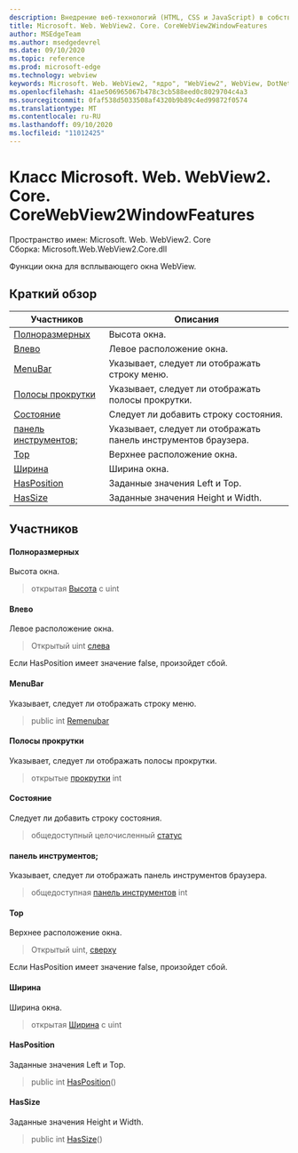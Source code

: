 ```yaml
---
description: Внедрение веб-технологий (HTML, CSS и JavaScript) в собственные приложения с помощью элемента управления Microsoft Edge WebView2
title: Microsoft. Web. WebView2. Core. CoreWebView2WindowFeatures
author: MSEdgeTeam
ms.author: msedgedevrel
ms.date: 09/10/2020
ms.topic: reference
ms.prod: microsoft-edge
ms.technology: webview
keywords: Microsoft. Web. WebView2, "ядро", "WebView2", WebView, DotNet, WPF, WinForms, App, EDGE, CoreWebView2, CoreWebView2Controller, браузерный элемент управления, EDGE HTML, Microsoft. Web. WebView2
ms.openlocfilehash: 41ae506965067b478c3cb588eed0c8029704c4a3
ms.sourcegitcommit: 0faf538d5033508af4320b9b89c4ed99872f0574
ms.translationtype: MT
ms.contentlocale: ru-RU
ms.lasthandoff: 09/10/2020
ms.locfileid: "11012425"
---
```

# Класс Microsoft. Web. WebView2. Core. CoreWebView2WindowFeatures 

Пространство имен: Microsoft. Web. WebView2. Core \
Сборка: Microsoft.Web.WebView2.Core.dll

Функции окна для всплывающего окна WebView.

## Краткий обзор

 Участников                        | Описания
--------------------------------|---------------------------------------------
[Полноразмерных](#height) | Высота окна.
[Влево](#left) | Левое расположение окна.
[MenuBar](#menubar) | Указывает, следует ли отображать строку меню.
[Полосы прокрутки](#scrollbars) | Указывает, следует ли отображать полосы прокрутки.
[Состояние](#status) | Следует ли добавить строку состояния.
[панель инструментов;](#toolbar) | Указывает, следует ли отображать панель инструментов браузера.
[Top](#top) | Верхнее расположение окна.
[Ширина](#width) | Ширина окна.
[HasPosition](#hasposition) | Заданные значения Left и Top.
[HasSize](#hassize) | Заданные значения Height и Width.

## Участников

#### Полноразмерных 

Высота окна.

> открытая [Высота](#height) с uint

#### Влево 

Левое расположение окна.

> Открытый uint [слева](#left)

Если HasPosition имеет значение false, произойдет сбой.

#### MenuBar 

Указывает, следует ли отображать строку меню.

> public int [Remenubar](#menubar)

#### Полосы прокрутки 

Указывает, следует ли отображать полосы прокрутки.

> открытые [прокрутки](#scrollbars) int

#### Состояние 

Следует ли добавить строку состояния.

> общедоступный целочисленный [статус](#status)

#### панель инструментов; 

Указывает, следует ли отображать панель инструментов браузера.

> общедоступная [панель инструментов](#toolbar) int

#### Top 

Верхнее расположение окна.

> Открытый uint, [сверху](#top)

Если HasPosition имеет значение false, произойдет сбой.

#### Ширина 

Ширина окна.

> открытая [Ширина](#width) с uint

#### HasPosition 

Заданные значения Left и Top.

> public int [HasPosition](#hasposition)()

#### HasSize 

Заданные значения Height и Width.

> public int [HasSize](#hassize)()

